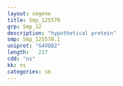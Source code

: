 ```yaml
---
layout: smgene
title: Smp_125570
grp: Smp_12
description: "hypothetical protein"
smp: Smp_125570.1
uniprot: "G4VQQ2"
length:   237
cdd: "ns"
kk: ns
categories: sm
---
```

